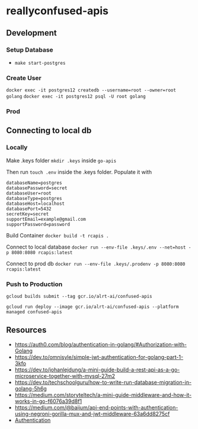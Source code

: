 # reallyconfused-apis


## Development

### Setup Database

* `make start-postgres`


### Create User

`docker exec -it postgres12 createdb --username=root --owner=root golang`
`docker exec -it postgres12 psql -U root golang`

### Prod

## Connecting to local db

### Locally

Make .keys folder `mkdir .keys` inside `go-apis`

Then run `touch .env` inside the .keys folder. Populate it with

```
databaseName=postgres
databasePassword=secret
databaseUser=root
databaseType=postgres
databaseHost=localhost
databasePort=5432
secretKey=secret
supportEmail=example@gmail.com
supportPassword=password
```

Build Container
`docker build -t rcapis .`

Connect to local database
`docker run --env-file .keys/.env --net=host -p 8080:8080 rcapis:latest`

Connect to prod db
`docker run --env-file .keys/.prodenv -p 8080:8080 rcapis:latest`

### Push to Production

`gcloud builds submit --tag gcr.io/alrt-ai/confused-apis`

`gcloud run deploy --image gcr.io/alrt-ai/confused-apis --platform managed confused-apis`


## Resources
* https://auth0.com/blog/authentication-in-golang/#Authorization-with-Golang
* https://dev.to/omnisyle/simple-jwt-authentication-for-golang-part-1-3kfo
* https://dev.to/johanlejdung/a-mini-guide-build-a-rest-api-as-a-go-microservice-together-with-mysql-27m2
* https://dev.to/techschoolguru/how-to-write-run-database-migration-in-golang-5h6g
* https://medium.com/storyteltech/a-mini-guide-middleware-and-how-it-works-in-go-f6076a39d8f1
* https://medium.com/@baijum/api-end-points-with-authentication-using-negroni-gorilla-mux-and-jwt-middleware-63a6dd8275cf
* [Authentication](https://blog.usejournal.com/authentication-in-golang-c0677bcce1a8)
